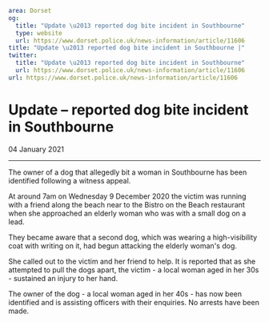 ```yaml
area: Dorset
og:
  title: "Update \u2013 reported dog bite incident in Southbourne"
  type: website
  url: https://www.dorset.police.uk/news-information/article/11606
title: "Update \u2013 reported dog bite incident in Southbourne |"
twitter:
  title: "Update \u2013 reported dog bite incident in Southbourne"
  url: https://www.dorset.police.uk/news-information/article/11606
url: https://www.dorset.police.uk/news-information/article/11606
```

# Update – reported dog bite incident in Southbourne

04 January 2021

* * *

The owner of a dog that allegedly bit a woman in Southbourne has been identified following a witness appeal.

At around 7am on Wednesday 9 December 2020 the victim was running with a friend along the beach near to the Bistro on the Beach restaurant when she approached an elderly woman who was with a small dog on a lead.

They became aware that a second dog, which was wearing a high-visibility coat with writing on it, had begun attacking the elderly woman's dog.

She called out to the victim and her friend to help. It is reported that as she attempted to pull the dogs apart, the victim - a local woman aged in her 30s - sustained an injury to her hand.

The owner of the dog - a local woman aged in her 40s - has now been identified and is assisting officers with their enquiries. No arrests have been made.
